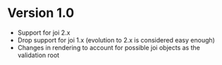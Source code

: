 # Version 1.0

- Support for joi 2.x
- Drop support for joi 1.x (evolution to 2.x is considered easy enough)
- Changes in rendering to account for possible joi objects as the validation root
